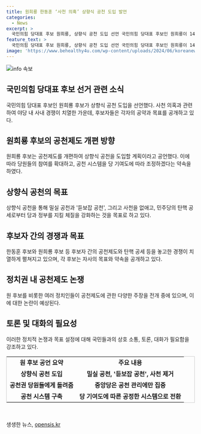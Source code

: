 ```yaml
---
title: 원희룡 한동훈 ‘사천 의혹’ 상향식 공천 도입 발언
categories:
  - News
excerpt: >
  국민의힘 당대표 후보 원희룡, 상향식 공천 도입 선언 국민의힘 당대표 후보인 원희룡이 14일 상향식 공천 도입을 선언했다. 공천권을 당원들에게 돌려주고, 순수한 의미의 공천 관리를 약속하며, 상향식 공천 시스템을 구축하겠다고 밝혔다. 그는 민주당의 탄핵 공세에 대항하기 위한 체질 강화의 시작으로서 상향식 공천을 제안했다. 이로써 당내 사내 공천에서의 불투명한 절차를 개선하고, 공정성을 확보하겠다는 의지를 재확인했다.
feature_text: >
  국민의힘 당대표 후보 원희룡, 상향식 공천 도입 선언 국민의힘 당대표 후보인 원희룡이 14일 상향식 공천 도입을 선언했다. 공천권을 당원들에게 돌려주고, 순수한 의미의 공천 관리를 약속하며, 상향식 공천 시스템을 구축하겠다고 밝혔다. 그는 민주당의 탄핵 공세에 대항하기 위한 체질 강화의 시작으로서 상향식 공천을 제안했다. 이로써 당내 사내 공천에서의 불투명한 절차를 개선하고, 공정성을 확보하겠다는 의지를 재확인했다.
image: 'https://www.behealthy4u.com/wp-content/uploads/2024/06/koreanews.jpg'
---
```


<p><img src="https://www.behealthy4u.com/wp-content/uploads/2024/06/koreanews.jpg" alt="info 속보" /></p>

<h2 data-ke-size="size26">국민의힘 당대표 후보 선거 관련 소식</h2>

<p data-ke-size="size16">국민의힘 당대표 후보인 원희룡 후보가 상향식 공천 도입을 선언했다. 사천 의혹과 관련하여 야당 내 사내 경쟁이 치열한 가운데, 후보자들은 각자의 공약과 목표를 공개하고 있다.</p>

<h2 data-ke-size="size24">원희룡 후보의 공천제도 개편 방향</h2>

<p data-ke-size="size16">원희룡 후보는 공천제도를 개편하여 상향식 공천을 도입할 계획이라고 공언했다. 이에 따라 당원들의 참여를 확대하고, 공천 시스템을 당 기여도에 따라 조정하겠다는 약속을 하였다.</p>

<h2 data-ke-size="size24">상향식 공천의 목표</h2>

<p data-ke-size="size16">상향식 공천을 통해 밀실 공천과 '듣보잡 공천', 그리고 사천을 없애고, 민주당의 탄핵 공세로부터 당과 정부를 지킬 체질을 강화하는 것을 목표로 하고 있다.</p>

<h2 data-ke-size="size24">후보자 간의 경쟁과 목표</h2>

<p data-ke-size="size16">한동훈 후보와 원희룡 후보 등 후보자 간의 공천제도와 탄핵 공세 등을 놓고한 경쟁이 치열하게 펼쳐지고 있으며, 각 후보는 자사의 목표와 약속을 공개하고 있다.</p>

<h2 data-ke-size="size24">정치권 내 공천제도 논쟁</h2>

<p data-ke-size="size16">원 후보를 비롯한 여러 정치인들이 공천제도에 관한 다양한 주장을 전개 중에 있으며, 이에 대한 논란이 예상된다.</p>

<h2 data-ke-size="size24">토론 및 대화의 필요성</h2>

<p data-ke-size="size16">이러한 정치적 논쟁과 목표 설정에 대해 국민들과의 상호 소통, 토론, 대화가 필요함을 강조하고 있다.</p>

<table style="width: 100%; border-collapse: collapse; border: 1px solid #cccccc;">
<tbody>
<tr>
<td style="text-align: center; height: 17px;"><b>원 후보 공언 요약</b></td>
<td style="text-align: center; height: 17px;"><b>주요 내용</b></td>
</tr>
<tr>
<td style="text-align: center; height: 17px;"><b>상향식 공천 도입</b></td>
<td style="text-align: center; height: 17px;"><b>밀실 공천, '듣보잡 공천', 사천 제거</b></td>
</tr>
<tr>
<td style="text-align: center; height: 17px;"><b>공천권 당원들에게 돌려줌</b></td>
<td style="text-align: center; height: 17px;"><b>중앙당은 공천 관리에만 집중</b></td>
</tr>
<tr>
<td style="text-align: center; height: 17px;"><b>공천 시스템 구축</b></td>
<td style="text-align: center; height: 17px;"><b>당 기여도에 따른 공정한 시스템으로 전환</b></td>
</tr>
</tbody>
</table>

<p data-ke-size="size16">&nbsp;</p>
생생한 뉴스, <a href="https://opensis.kr" rel="dofollow">opensis.kr</a>


